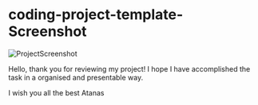 # coding-project-template-Screenshot

![ProjectScreenshot](https://user-images.githubusercontent.com/109441195/184910314-f28034e1-e0e0-47ad-94e6-a885f87c8f83.PNG)


Hello, thank you for reviewing my project! I hope I have accomplished the task in a organised and presentable way.

I wish you all the best
Atanas

